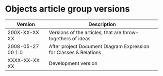﻿Objects article group versions
==============================

| Version            | Description                                                       |
|--------------------|-------------------------------------------------------------------|
| 200X-XX-XX XX      | Versions of the articles, that are throw-togethers of ideas       |
| 2008-05-27 00  1.0 | After project Document Diagram Expression for Classes & Relations |
| XXXX-XX-XX XX      | Development version                                               |

